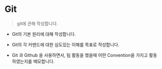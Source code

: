 # Git 

> git에 관해 작성합니다.



- Git의 기본 원리에 대해 작성합니다.
- Git의 각 커맨드에 대한 심도있는 이해를 목표로 작성합니다.

- Git 과 Github 을 사용하면서, 팀 활동을 했을때 어떤 Convention을 가지고 활동하였는지를 메모합니다.

